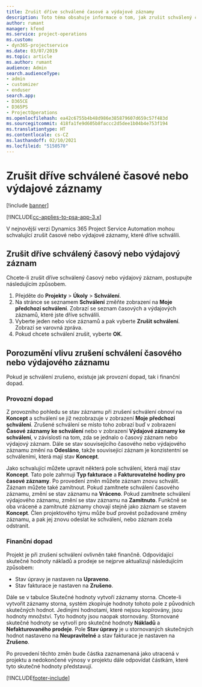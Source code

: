 ```yaml
---
title: Zrušit dříve schválené časové a výdajové záznamy
description: Toto téma obsahuje informace o tom, jak zrušit schválený čas projektu a výdajovou transakci.
author: rumant
manager: kfend
ms.service: project-operations
ms.custom:
- dyn365-projectservice
ms.date: 03/07/2019
ms.topic: article
ms.author: rumant
audience: Admin
search.audienceType:
- admin
- customizer
- enduser
search.app:
- D365CE
- D365PS
- ProjectOperations
ms.openlocfilehash: ea42c6755b4b48d986e385879607d659c57f483d
ms.sourcegitcommit: 418fa1fe9d605b8faccc2d5dee1b04b4e753f194
ms.translationtype: HT
ms.contentlocale: cs-CZ
ms.lasthandoff: 02/10/2021
ms.locfileid: "5150570"
---
```

# <a name="cancel-previously-approved-time-or-expense-entries"></a>Zrušit dříve schválené časové nebo výdajové záznamy

[!include [banner](../includes/psa-now-project-operations.md)]

[!INCLUDE[cc-applies-to-psa-app-3.x](../includes/cc-applies-to-psa-app-3x.md)]

V nejnovější verzi Dynamics 365 Project Service Automation mohou schvalující zrušit časové nebo výdajové záznamy, které dříve schválili.

## <a name="cancel-a-previously-approved-time-or-expense-entry"></a>Zrušit dříve schválený časový nebo výdajový záznam

Chcete-li zrušit dříve schválený časový nebo výdajový záznam, postupujte následujícím způsobem.

1. Přejděte do **Projekty** \> **Úkoly** \> **Schválení**.
2. Na stránce se seznamem **Schválení** změňte zobrazení na **Moje předchozí schválení**. Zobrazí se seznam časových a výdajových záznamů, které jste dříve schválili.
3. Vyberte jeden nebo více záznamů a pak vyberte **Zrušit schválení**. Zobrazí se varovná zpráva.
4. Pokud chcete schválení zrušit, vyberte **OK**.

## <a name="understand-the-impact-of-canceling-a-time-or-expense-entry-approval"></a>Porozumění vlivu zrušení schválení časového nebo výdajového záznamu

Pokud je schválení zrušeno, existuje jak provozní dopad, tak i finanční dopad.

### <a name="operational-impact"></a>Provozní dopad

Z provozního pohledu se stav záznamu při zrušení schválení obnoví na **Koncept** a schválení se již nezobrazuje v zobrazení **Moje předchozí schválení**. Zrušené schválení se místo toho zobrazí buď v zobrazení **Časové záznamy ke schválení** nebo v zobrazení **Výdajové záznamy ke schválení**, v závislosti na tom, zda se jednalo o časový záznam nebo výdajový záznam. Dále se stav souvisejícího časového nebo výdajového záznamu změní na **Odesláno**, takže související záznam je konzistentní se schváleními, která mají stav **Koncept**.

Jako schvalující můžete upravit některá pole schválení, která mají stav **Koncept**. Tato pole zahrnují **Typ fakturace** a **Fakturovatelné hodiny pro časové záznamy**. Po provedení změn můžete záznam znovu schválit. Záznam můžete také zamítnout. Pokud zamítnete schválení časového záznamu, změní se stav záznamu na **Vráceno**. Pokud zamítnete schválení výdajového záznamu, změní se stav záznamu na **Zamítnuto**. Funkčně se oba vrácené a zamítnuté záznamy chovají stejně jako záznam se stavem **Koncept**. Člen projektového týmu může buď provést požadované změny záznamu, a pak jej znovu odeslat ke schválení, nebo záznam zcela odstranit.

### <a name="financial-impact"></a>Finanční dopad

Projekt je při zrušení schválení ovlivněn také finančně. Odpovídající skutečné hodnoty nákladů a prodeje se nejprve aktualizují následujícím způsobem:

- Stav úpravy je nastaven na **Upraveno**.
- Stav fakturace je nastaven na **Zrušeno**.

Dále se v tabulce Skutečné hodnoty vytvoří záznamy storna. Chcete-li vytvořit záznamy storna, systém zkopíruje hodnoty tohoto pole z původních skutečných hodnot. Jedinými hodnotami, které nejsou kopírovány, jsou hodnoty množství. Tyto hodnoty jsou naopak stornovány. Stornované skutečné hodnoty se vytvoří pro skutečné hodnoty **Nákladů** a **Nefakturovaného prodeje**. Pole **Stav úpravy** je u stornovaných skutečných hodnot nastaveno na **Neupravitelné** a stav fakturace je nastaven na **Zrušeno**.

Po provedení těchto změn bude částka zaznamenaná jako utracená v projektu a nedokončené výnosy v projektu dále odpovídat částkám, které tyto skutečné hodnoty představují.


[!INCLUDE[footer-include](../includes/footer-banner.md)]